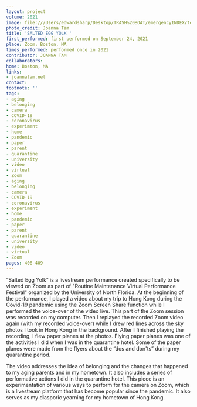 ```yaml
---
layout: project
volume: 2021
image: file:///Users/edwardsharp/Desktop/TRASH%20BOAT/emergencyINDEX/ten_plus/guts/Links/1665103982065__Salted_Egg_Yolk--Joanna_Tam.jpeg
photo_credit: Joanna Tam
title: 'SALTED EGG YOLK '
first_performed: first performed on September 24, 2021
place: Zoom; Boston, MA
times_performed: performed once in 2021
contributor: JOANNA TAM
collaborators:
home: Boston, MA
links:
- joannatam.net
contact:
footnote: ''
tags:
- aging
- belonging
- camera
- COVID-19
- coronavirus
- experiment
- home
- pandemic
- paper
- parent
- quarantine
- university
- video
- virtual
- Zoom
- aging
- belonging
- camera
- COVID-19
- coronavirus
- experiment
- home
- pandemic
- paper
- parent
- quarantine
- university
- video
- virtual
- Zoom
pages: 408-409
---
```


“Salted Egg Yolk” is a livestream performance created specifically to be viewed on Zoom as part of "Routine Maintenance Virtual Performance Festival" organized by the University of North Florida. At the beginning of the performance, I played a video about my trip to Hong Kong during the Covid-19 pandemic using the Zoom Screen Share function while I performed the voice-over of the video live. This part of the Zoom session was recorded on my computer. Then I replayed the recorded Zoom video again (with my recorded voice-over) while I drew red lines across the sky photos I took in Hong Kong in the background. After I finished playing the recording, I flew paper planes at the photos. Flying paper planes was one of the activities I did when I was in the quarantine hotel. Some of the paper planes were made from the flyers about the “dos and don'ts” during my quarantine period.

The video addresses the idea of belonging and the changes that happened to my aging parents and in my hometown. It also includes a series of performative actions I did in the quarantine hotel. This piece is an experimentation of various ways to perform for the camera on Zoom, which is a livestream platform that has become popular since the pandemic. It also serves as my diasporic yearning for my hometown of Hong Kong.